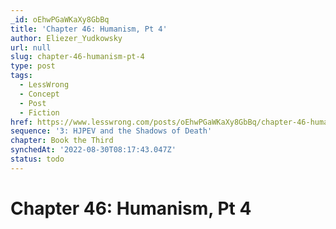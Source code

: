 ```yaml
---
_id: oEhwPGaWKaXy8GbBq
title: 'Chapter 46: Humanism, Pt 4'
author: Eliezer_Yudkowsky
url: null
slug: chapter-46-humanism-pt-4
type: post
tags:
  - LessWrong
  - Concept
  - Post
  - Fiction
href: https://www.lesswrong.com/posts/oEhwPGaWKaXy8GbBq/chapter-46-humanism-pt-4
sequence: '3: HJPEV and the Shadows of Death'
chapter: Book the Third
synchedAt: '2022-08-30T08:17:43.047Z'
status: todo
---
```


# Chapter 46: Humanism, Pt 4
